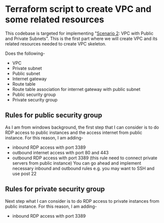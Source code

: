 # Terraform script to create VPC and some related resources
This codebase is targeted for implementing "[Scenario 2](https://docs.aws.amazon.com/AmazonVPC/latest/UserGuide/VPC_Scenario2.html): VPC with Public and Private Subnets". This is the first part where we will create VPC and its related resources needed to create VPC skeleton.

Does the following-

* VPC
* Private subnet
* Public subnet
* Internet gateway
* Route table
* Route table association for internet gateway with public subnet
* Public security group
* Private security group

## Rules for public security group
As I am from windows background, the first step that I can consider is to do RDP access to public instances and the access internet from public instance. For this reason, I am adding-
* inbound RDP access with port 3389
* outbound internet access with port 80 and 443
* outbound RDP access with port 3389 (this rule need to connect private servers from public instance)
You can go ahead and implement necessary inbound and outbound rules e.g. you may want to SSH and use post 22 

## Rules for private security group
Next step what I can consider is to do RDP access to private instances from public instance. For this reason, I am adding-
* inbound RDP access with port 3389





